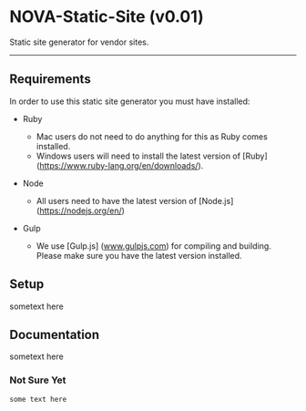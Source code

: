 # NOVA-Static-Site (v0.01)
Static site generator for vendor sites.
___
## Requirements
In order to use this static site generator you must have installed:

- Ruby
  - Mac users do not need to do anything for this as Ruby comes installed.
  - Windows users will need to install the latest version of [Ruby] (https://www.ruby-lang.org/en/downloads/).
  
- Node
  - All users need to have the latest version of [Node.js] (https://nodejs.org/en/)
  
- Gulp
  - We use [Gulp.js] (www.gulpjs.com) for compiling and building. Please make sure you have the latest version installed.

## Setup
sometext here

## Documentation
sometext here

### Not Sure Yet

```
some text here
```
